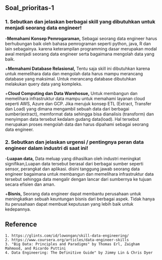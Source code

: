 ## Soal_prioritas-1

### 1. Sebutkan dan jelaskan berbagai skill yang dibutuhkan untuk menjadi seorang data engineer!

-**Memahami Konsep Pemrogaraman,** Sebagai seorang data engineer harus berhubungan baik oleh bahasa pemrograman seperti python, java, R dan lain sebagainya. karena keterampilan programming dasar merupakan modal awal menjadi seorang data engineer serta bagaimana mengolah data yang baik.

+**Memahami Database Relasional,** Tentu saja skill ini dibutuhkan karena untuk memelihara data dan mengolah data harus mampu merancang database yang maksimal. Untuk merancang database dibutuhkan melakukan query data yang kompleks.   

+**Cloud Computing dan Data Warehosue,** Untuk membangun dan memelihara infrastruktur data mampu untuk memahami layanan cloud seperti AWS, Azure dan GCP. Jika merujuk konsep ETL (Extract, Transfer dan Load) yang dimana mengambil sebuah data dari berbagai sumber(extract), memformat data sehingga bisa dianalisis (transform) dan menyimpan data tersebut kedalam gudang data(load). Hal tersebut merupakan proses mengolah data dan harus dipahami sebagai seorang data engineer.

### 2. Sebutkan dan jelaskan urgensi / pentingnya peran data engineer dalam industri di saat ini!

-**Luapan data,** Data meluap yang dihasilkan oleh industri meningkat signifikan,Luapan data tersebut berasal dari berbagai sumber seperti sensor, perangkat dan aplikasi. disini tanggung jawab seorang data engineer bagaimana untuk membangun dan memelihara infrastruktur data tersebut sehingga data mengalir dengan lancar dari sumbernya ke tujuan secara efisien dan aman.

+**Bisnis,** Seorang data engineer dapat membantu perusahaan untuk meningkatkan sebuah keuntungan bisnis dari berbagai aspek. Tidak hanya itu perusahaan dapat membuat keputusan yang lebih baik untuk kedepannya. 

## Reference
```
1. https://glints.com/id/lowongan/skill-data-engineering/
2. https://www.coursera.org/articles/data-engineer-skills
3. "Big Data: Principles and Paradigms" by Thomas Erl, Zaigham Mahmood, and Ricardo Puttini
4. Data Engineering: The Definitive Guide" by Jimmy Lin & Chris Dyer
```
